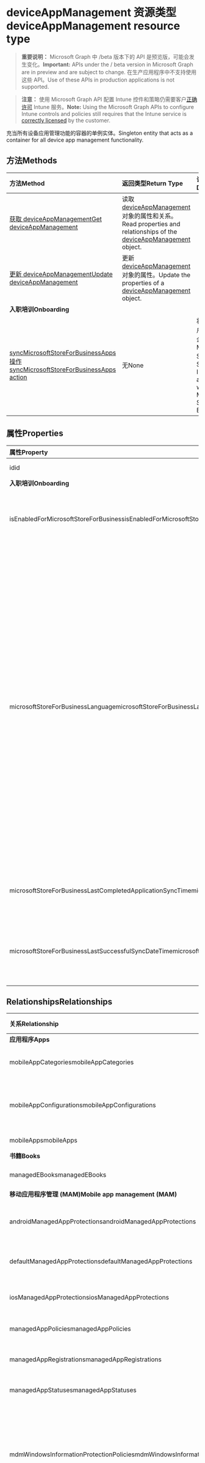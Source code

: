 # <a name="deviceappmanagement-resource-type"></a><span data-ttu-id="53e0a-101">deviceAppManagement 资源类型</span><span class="sxs-lookup"><span data-stu-id="53e0a-101">deviceAppManagement resource type</span></span>

> <span data-ttu-id="53e0a-102">**重要说明：** Microsoft Graph 中 /beta 版本下的 API 是预览版，可能会发生变化。</span><span class="sxs-lookup"><span data-stu-id="53e0a-102">**Important:** APIs under the / beta version in Microsoft Graph are in preview and are subject to change.</span></span> <span data-ttu-id="53e0a-103">在生产应用程序中不支持使用这些 API。</span><span class="sxs-lookup"><span data-stu-id="53e0a-103">Use of these APIs in production applications is not supported.</span></span>

> <span data-ttu-id="53e0a-104">**注意：** 使用 Microsoft Graph API 配置 Intune 控件和策略仍需要客户[正确许可](https://go.microsoft.com/fwlink/?linkid=839381) Intune 服务。</span><span class="sxs-lookup"><span data-stu-id="53e0a-104">**Note:** Using the Microsoft Graph APIs to configure Intune controls and policies still requires that the Intune service is [correctly licensed](https://go.microsoft.com/fwlink/?linkid=839381) by the customer.</span></span>

<span data-ttu-id="53e0a-105">充当所有设备应用管理功能的容器的单例实体。</span><span class="sxs-lookup"><span data-stu-id="53e0a-105">Singleton entity that acts as a container for all device app management functionality.</span></span>
## <a name="methods"></a><span data-ttu-id="53e0a-106">方法</span><span class="sxs-lookup"><span data-stu-id="53e0a-106">Methods</span></span>
|<span data-ttu-id="53e0a-107">方法</span><span class="sxs-lookup"><span data-stu-id="53e0a-107">Method</span></span>|<span data-ttu-id="53e0a-108">返回类型</span><span class="sxs-lookup"><span data-stu-id="53e0a-108">Return Type</span></span>|<span data-ttu-id="53e0a-109">说明</span><span class="sxs-lookup"><span data-stu-id="53e0a-109">Description</span></span>|
|:---|:---|:---|
|[<span data-ttu-id="53e0a-110">获取 deviceAppManagement</span><span class="sxs-lookup"><span data-stu-id="53e0a-110">Get deviceAppManagement</span></span>](../api/intune_shared_deviceappmanagement_get.md)|<span data-ttu-id="53e0a-111">读取 [deviceAppManagement](../resources/intune_shared_deviceappmanagement.md) 对象的属性和关系。</span><span class="sxs-lookup"><span data-stu-id="53e0a-111">Read properties and relationships of the [deviceAppManagement](../resources/intune_shared_deviceappmanagement.md) object.</span></span>|
|[<span data-ttu-id="53e0a-112">更新 deviceAppManagement</span><span class="sxs-lookup"><span data-stu-id="53e0a-112">Update deviceAppManagement</span></span>](../api/intune_shared_deviceappmanagement_update.md)|<span data-ttu-id="53e0a-113">更新 [deviceAppManagement](../resources/intune_shared_deviceappmanagement.md) 对象的属性。</span><span class="sxs-lookup"><span data-stu-id="53e0a-113">Update the properties of a [deviceAppManagement](../resources/intune_shared_deviceappmanagement.md) object.</span></span>|
|<span data-ttu-id="53e0a-114">**入职培训**</span><span class="sxs-lookup"><span data-stu-id="53e0a-114">**Onboarding**</span></span>|
|[<span data-ttu-id="53e0a-115">syncMicrosoftStoreForBusinessApps 操作</span><span class="sxs-lookup"><span data-stu-id="53e0a-115">syncMicrosoftStoreForBusinessApps action</span></span>](../api/intune_shared_deviceappmanagement_syncmicrosoftstoreforbusinessapps.md)|<span data-ttu-id="53e0a-116">无</span><span class="sxs-lookup"><span data-stu-id="53e0a-116">None</span></span>|<span data-ttu-id="53e0a-117">将 Intune 帐户与适用于企业的 Microsoft Store 同步</span><span class="sxs-lookup"><span data-stu-id="53e0a-117">Syncs Intune account with Microsoft Store For Business</span></span>|

## <a name="properties"></a><span data-ttu-id="53e0a-118">属性</span><span class="sxs-lookup"><span data-stu-id="53e0a-118">Properties</span></span>
|<span data-ttu-id="53e0a-119">属性</span><span class="sxs-lookup"><span data-stu-id="53e0a-119">Property</span></span>|<span data-ttu-id="53e0a-120">类型</span><span class="sxs-lookup"><span data-stu-id="53e0a-120">Type</span></span>|<span data-ttu-id="53e0a-121">说明</span><span class="sxs-lookup"><span data-stu-id="53e0a-121">Description</span></span>|
|:---|:---|:---|
|<span data-ttu-id="53e0a-122">id</span><span class="sxs-lookup"><span data-stu-id="53e0a-122">id</span></span>|<span data-ttu-id="53e0a-123">String</span><span class="sxs-lookup"><span data-stu-id="53e0a-123">String</span></span>|<span data-ttu-id="53e0a-124">实体的键。</span><span class="sxs-lookup"><span data-stu-id="53e0a-124">Key of the entity.</span></span>|
|<span data-ttu-id="53e0a-125">**入职培训**</span><span class="sxs-lookup"><span data-stu-id="53e0a-125">**Onboarding**</span></span>|
|<span data-ttu-id="53e0a-126">isEnabledForMicrosoftStoreForBusiness</span><span class="sxs-lookup"><span data-stu-id="53e0a-126">isEnabledForMicrosoftStoreForBusiness</span></span>|<span data-ttu-id="53e0a-127">Boolean</span><span class="sxs-lookup"><span data-stu-id="53e0a-127">Boolean</span></span>|<span data-ttu-id="53e0a-128">帐户是否已启用从适用于企业的 Microsoft Store 同步应用程序。</span><span class="sxs-lookup"><span data-stu-id="53e0a-128">Whether the account is enabled for syncing applications from the Microsoft Store for Business.</span></span>|
|<span data-ttu-id="53e0a-129">microsoftStoreForBusinessLanguage</span><span class="sxs-lookup"><span data-stu-id="53e0a-129">microsoftStoreForBusinessLanguage</span></span>|<span data-ttu-id="53e0a-130">String</span><span class="sxs-lookup"><span data-stu-id="53e0a-130">String</span></span>|<span data-ttu-id="53e0a-131">用于从适用于企业的 Microsoft Store 同步应用程序的区域设置信息。</span><span class="sxs-lookup"><span data-stu-id="53e0a-131">The locale information used to sync applications from the Microsoft Store for Business.</span></span> <span data-ttu-id="53e0a-132">特定于国家/地区的区域性。</span><span class="sxs-lookup"><span data-stu-id="53e0a-132">Cultures that are specific to a country/region.</span></span> <span data-ttu-id="53e0a-133">这些区域性的名称遵循 RFC 4646（Windows Vista 和更高版本）。</span><span class="sxs-lookup"><span data-stu-id="53e0a-133">The names of these cultures follow RFC 4646 (Windows Vista and later).</span></span> <span data-ttu-id="53e0a-134">格式为 <languagecode2>-<country/regioncode2>，其中 <languagecode2> 是从 ISO 639-1 派生的两个小写字母组成的代码，<country/regioncode2> 是从 ISO 3166 派生的两个大写字母组成的代码。</span><span class="sxs-lookup"><span data-stu-id="53e0a-134">The format is <languagecode2>-<country/regioncode2>, where <languagecode2> is a lowercase two-letter code derived from ISO 639-1 and <country/regioncode2> is an uppercase two-letter code derived from ISO 3166.</span></span> <span data-ttu-id="53e0a-135">例如，“en-US”（“英语(美国)）是一个特定的区域性。</span><span class="sxs-lookup"><span data-stu-id="53e0a-135">For example, en-US for English (United States) is a specific culture.</span></span>|
|<span data-ttu-id="53e0a-136">microsoftStoreForBusinessLastCompletedApplicationSyncTime</span><span class="sxs-lookup"><span data-stu-id="53e0a-136">microsoftStoreForBusinessLastCompletedApplicationSyncTime</span></span>|<span data-ttu-id="53e0a-137">DateTimeOffset</span><span class="sxs-lookup"><span data-stu-id="53e0a-137">DateTimeOffset</span></span>|<span data-ttu-id="53e0a-138">从适用于企业的 Microsoft Store 的应用程序同步上次完成的时间。</span><span class="sxs-lookup"><span data-stu-id="53e0a-138">The last time an application sync from the Microsoft Store for Business was completed.</span></span>|
|<span data-ttu-id="53e0a-139">microsoftStoreForBusinessLastSuccessfulSyncDateTime</span><span class="sxs-lookup"><span data-stu-id="53e0a-139">microsoftStoreForBusinessLastSuccessfulSyncDateTime</span></span>|<span data-ttu-id="53e0a-140">DateTimeOffset</span><span class="sxs-lookup"><span data-stu-id="53e0a-140">DateTimeOffset</span></span>|<span data-ttu-id="53e0a-141">适用于企业的 Microsoft Store 的应用上次成功同步帐户的时间。</span><span class="sxs-lookup"><span data-stu-id="53e0a-141">The last time the apps from the Microsoft Store for Business were synced successfully for the account.</span></span>|

## <a name="relationships"></a><span data-ttu-id="53e0a-142">Relationships</span><span class="sxs-lookup"><span data-stu-id="53e0a-142">Relationships</span></span>
|<span data-ttu-id="53e0a-143">关系</span><span class="sxs-lookup"><span data-stu-id="53e0a-143">Relationship</span></span>|<span data-ttu-id="53e0a-144">类型</span><span class="sxs-lookup"><span data-stu-id="53e0a-144">Type</span></span>|<span data-ttu-id="53e0a-145">说明</span><span class="sxs-lookup"><span data-stu-id="53e0a-145">Description</span></span>|
|:---|:---|:---|
|<span data-ttu-id="53e0a-146">**应用程序**</span><span class="sxs-lookup"><span data-stu-id="53e0a-146">**Apps**</span></span>|
|<span data-ttu-id="53e0a-147">mobileAppCategories</span><span class="sxs-lookup"><span data-stu-id="53e0a-147">mobileAppCategories</span></span>|<span data-ttu-id="53e0a-148">[mobileAppCategory](../resources/intune_apps_mobileappcategory.md) 集合</span><span class="sxs-lookup"><span data-stu-id="53e0a-148">[mobileAppCategory](../resources/intune_apps_mobileappcategory.md) collection</span></span>|<span data-ttu-id="53e0a-149">移动应用类别。</span><span class="sxs-lookup"><span data-stu-id="53e0a-149">The mobile app categories.</span></span>|
|<span data-ttu-id="53e0a-150">mobileAppConfigurations</span><span class="sxs-lookup"><span data-stu-id="53e0a-150">mobileAppConfigurations</span></span>|<span data-ttu-id="53e0a-151">[managedDeviceMobileAppConfiguration](../resources/intune_apps_manageddevicemobileappconfiguration.md) 集合</span><span class="sxs-lookup"><span data-stu-id="53e0a-151">[managedDeviceMobileAppConfiguration](../resources/intune_apps_manageddevicemobileappconfiguration.md) collection</span></span>|<span data-ttu-id="53e0a-152">托管设备移动应用程序配置。</span><span class="sxs-lookup"><span data-stu-id="53e0a-152">The Managed Device Mobile Application Configurations.</span></span>|
|<span data-ttu-id="53e0a-153">mobileApps</span><span class="sxs-lookup"><span data-stu-id="53e0a-153">mobileApps</span></span>|<span data-ttu-id="53e0a-154">[mobileApp](../resources/intune_apps_mobileapp.md) 集合</span><span class="sxs-lookup"><span data-stu-id="53e0a-154">[mobileApp](../resources/intune_apps_mobileapp.md) collection</span></span>|<span data-ttu-id="53e0a-155">移动应用。</span><span class="sxs-lookup"><span data-stu-id="53e0a-155">The mobile apps.</span></span>|
|<span data-ttu-id="53e0a-156">**书籍**</span><span class="sxs-lookup"><span data-stu-id="53e0a-156">**Books**</span></span>|
|<span data-ttu-id="53e0a-157">managedEBooks</span><span class="sxs-lookup"><span data-stu-id="53e0a-157">managedEBooks</span></span>|<span data-ttu-id="53e0a-158">[managedEBook](../resources/intune_books_managedebook.md) 集合</span><span class="sxs-lookup"><span data-stu-id="53e0a-158">[managedEBook](../resources/intune_books_managedebook.md) collection</span></span>|<span data-ttu-id="53e0a-159">托管的电子书。</span><span class="sxs-lookup"><span data-stu-id="53e0a-159">The Managed eBook.</span></span>|
|<span data-ttu-id="53e0a-160">**移动应用程序管理 (MAM)**</span><span class="sxs-lookup"><span data-stu-id="53e0a-160">**Mobile app management (MAM)**</span></span>|
|<span data-ttu-id="53e0a-161">androidManagedAppProtections</span><span class="sxs-lookup"><span data-stu-id="53e0a-161">androidManagedAppProtections</span></span>|<span data-ttu-id="53e0a-162">[androidManagedAppProtection](../resources/intune_mam_androidmanagedappprotection.md) 集合</span><span class="sxs-lookup"><span data-stu-id="53e0a-162">[androidManagedAppProtection](../resources/intune_mam_androidmanagedappprotection.md) collection</span></span>|<span data-ttu-id="53e0a-163">Android 托管应用策略。</span><span class="sxs-lookup"><span data-stu-id="53e0a-163">Android managed app policies.</span></span>|
|<span data-ttu-id="53e0a-164">defaultManagedAppProtections</span><span class="sxs-lookup"><span data-stu-id="53e0a-164">defaultManagedAppProtections</span></span>|<span data-ttu-id="53e0a-165">[defaultManagedAppProtection](../resources/intune_mam_defaultmanagedappprotection.md) 集合</span><span class="sxs-lookup"><span data-stu-id="53e0a-165">[defaultManagedAppProtection](../resources/intune_mam_defaultmanagedappprotection.md) collection</span></span>|<span data-ttu-id="53e0a-166">默认的托管应用策略。</span><span class="sxs-lookup"><span data-stu-id="53e0a-166">Default managed app policies.</span></span>|
|<span data-ttu-id="53e0a-167">iosManagedAppProtections</span><span class="sxs-lookup"><span data-stu-id="53e0a-167">iosManagedAppProtections</span></span>|<span data-ttu-id="53e0a-168">[iosManagedAppProtection](../resources/intune_mam_iosmanagedappprotection.md) 集合</span><span class="sxs-lookup"><span data-stu-id="53e0a-168">[iosManagedAppProtection](../resources/intune_mam_iosmanagedappprotection.md) collection</span></span>|<span data-ttu-id="53e0a-169">iOS 托管应用策略。</span><span class="sxs-lookup"><span data-stu-id="53e0a-169">iOS managed app policies.</span></span>|
|<span data-ttu-id="53e0a-170">managedAppPolicies</span><span class="sxs-lookup"><span data-stu-id="53e0a-170">managedAppPolicies</span></span>|<span data-ttu-id="53e0a-171">[managedAppPolicy](../resources/intune_mam_managedapppolicy.md) 集合</span><span class="sxs-lookup"><span data-stu-id="53e0a-171">[managedAppPolicy](../resources/intune_mam_managedapppolicy.md) collection</span></span>|<span data-ttu-id="53e0a-172">托管应用策略。</span><span class="sxs-lookup"><span data-stu-id="53e0a-172">Managed app policies.</span></span>|
|<span data-ttu-id="53e0a-173">managedAppRegistrations</span><span class="sxs-lookup"><span data-stu-id="53e0a-173">managedAppRegistrations</span></span>|<span data-ttu-id="53e0a-174">[managedAppRegistration](../resources/intune_mam_managedappregistration.md) 集合</span><span class="sxs-lookup"><span data-stu-id="53e0a-174">[managedAppRegistration](../resources/intune_mam_managedappregistration.md) collection</span></span>|<span data-ttu-id="53e0a-175">托管应用注册。</span><span class="sxs-lookup"><span data-stu-id="53e0a-175">The managed app registrations.</span></span>|
|<span data-ttu-id="53e0a-176">managedAppStatuses</span><span class="sxs-lookup"><span data-stu-id="53e0a-176">managedAppStatuses</span></span>|<span data-ttu-id="53e0a-177">[managedAppStatus](../resources/intune_mam_managedappstatus.md) 集合</span><span class="sxs-lookup"><span data-stu-id="53e0a-177">[managedAppStatus](../resources/intune_mam_managedappstatus.md) collection</span></span>|<span data-ttu-id="53e0a-178">托管应用状态。</span><span class="sxs-lookup"><span data-stu-id="53e0a-178">The managed app statuses.</span></span>|
|<span data-ttu-id="53e0a-179">mdmWindowsInformationProtectionPolicies</span><span class="sxs-lookup"><span data-stu-id="53e0a-179">mdmWindowsInformationProtectionPolicies</span></span>|<span data-ttu-id="53e0a-180">[mdmWindowsInformationProtectionPolicy](../resources/intune_mam_mdmwindowsinformationprotectionpolicy.md) 集合</span><span class="sxs-lookup"><span data-stu-id="53e0a-180">[mdmWindowsInformationProtectionPolicy](../resources/intune_mam_mdmwindowsinformationprotectionpolicy.md) collection</span></span>|<span data-ttu-id="53e0a-181">对已注册 MDM 的设备上运行的应用的 Windows 信息保护。</span><span class="sxs-lookup"><span data-stu-id="53e0a-181">Windows information protection for apps running on devices which are MDM enrolled.</span></span>|
|<span data-ttu-id="53e0a-182">targetedManagedAppConfigurations</span><span class="sxs-lookup"><span data-stu-id="53e0a-182">targetedManagedAppConfigurations</span></span>|<span data-ttu-id="53e0a-183">[targetedManagedAppConfiguration](../resources/intune_mam_targetedmanagedappconfiguration.md) 集合</span><span class="sxs-lookup"><span data-stu-id="53e0a-183">[targetedManagedAppConfiguration](../resources/intune_mam_targetedmanagedappconfiguration.md) collection</span></span>|<span data-ttu-id="53e0a-184">托管应用配置目标。</span><span class="sxs-lookup"><span data-stu-id="53e0a-184">Targeted managed app configurations.</span></span>|
|<span data-ttu-id="53e0a-185">windowsInformationProtectionPolicies</span><span class="sxs-lookup"><span data-stu-id="53e0a-185">windowsInformationProtectionPolicies</span></span>|<span data-ttu-id="53e0a-186">[windowsInformationProtectionPolicy](../resources/intune_mam_windowsinformationprotectionpolicy.md) 集合</span><span class="sxs-lookup"><span data-stu-id="53e0a-186">[windowsInformationProtectionPolicy](../resources/intune_mam_windowsinformationprotectionpolicy.md) collection</span></span>|<span data-ttu-id="53e0a-187">对未注册 MDM 的设备上运行的应用的 Windows 信息保护。</span><span class="sxs-lookup"><span data-stu-id="53e0a-187">Windows information protection for apps running on devices which are not MDM enrolled.</span></span>|
|<span data-ttu-id="53e0a-188">**入职培训**</span><span class="sxs-lookup"><span data-stu-id="53e0a-188">**Onboarding**</span></span>|
|<span data-ttu-id="53e0a-189">vppTokens</span><span class="sxs-lookup"><span data-stu-id="53e0a-189">vppTokens</span></span>|<span data-ttu-id="53e0a-190">[vppToken](../resources/intune_onboarding_vpptoken.md) 集合</span><span class="sxs-lookup"><span data-stu-id="53e0a-190">[vppToken](../resources/intune_onboarding_vpptoken.md) collection</span></span>|<span data-ttu-id="53e0a-191">此组织的 Vpp 令牌列表。</span><span class="sxs-lookup"><span data-stu-id="53e0a-191">List of Vpp tokens for this organization.</span></span>|

## <a name="json-representation"></a><span data-ttu-id="53e0a-192">JSON 表示形式</span><span class="sxs-lookup"><span data-stu-id="53e0a-192">JSON Representation</span></span>
<span data-ttu-id="53e0a-193">下面是资源的 JSON 表示形式。</span><span class="sxs-lookup"><span data-stu-id="53e0a-193">Here is a JSON representation of the resource.</span></span>  <span data-ttu-id="53e0a-194">请注意，这只是一个示例;实际查询的查询响应将包含相应的上下文的属性。</span><span class="sxs-lookup"><span data-stu-id="53e0a-194">Note that this is only an example; query responses to actual queries will contain the properties appropriate for the context.</span></span>  
<!-- {
  "blockType": "resource",
  "keyProperty": "id",
  "baseType": "microsoft.graph.entity",
  "@odata.type": "microsoft.graph.deviceAppManagement"
}
-->
``` json
{
  "@odata.type": "#microsoft.graph.deviceAppManagement",
  "id": "String (identifier)",
  "microsoftStoreForBusinessLastSuccessfulSyncDateTime": "String (timestamp)",
  "isEnabledForMicrosoftStoreForBusiness": true,
  "microsoftStoreForBusinessLanguage": "String",
  "microsoftStoreForBusinessLastCompletedApplicationSyncTime": "String (timestamp)"
}
```



